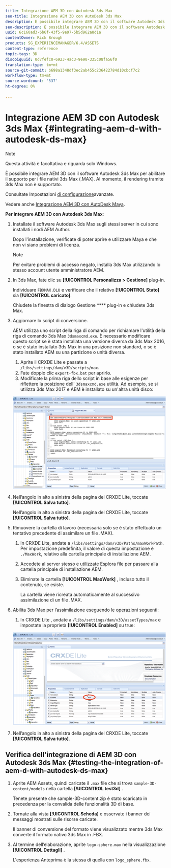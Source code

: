 ```yaml
---
title: Integrazione AEM 3D con Autodesk 3ds Max
seo-title: Integrazione AEM 3D con AutoDesk 3ds Max
description: È possibile integrare AEM 3D con il software Autodesk 3ds Max per abilitare il supporto per i file nativi 3ds Max (.MAX). Al momento, il rendering tramite 3ds Max non è supportato.
seo-description: È possibile integrare AEM 3D con il software Autodesk 3ds Max per abilitare il supporto per i file nativi 3ds Max (.MAX). Al momento, il rendering tramite 3ds Max non è supportato.
uuid: 6c160ad3-6b6f-43f5-9e97-5b5d962a8d1a
contentOwner: Rick Brough
products: SG_EXPERIENCEMANAGER/6.4/ASSETS
content-type: reference
topic-tags: 3D
discoiquuid: 0d7fefc0-6923-4ac3-9e90-335c08fa56f0
translation-type: tm+mt
source-git-commit: b698a1348df3ec2ab455c236422784d10cbcf7c2
workflow-type: tm+mt
source-wordcount: '537'
ht-degree: 0%

---
```



# Integrazione AEM 3D con Autodesk 3ds Max {#integrating-aem-d-with-autodesk-ds-max}

>[!NOTE]
>
>Questa attività è facoltativa e riguarda solo Windows.

È possibile integrare AEM 3D con il software Autodesk 3ds Max per abilitare il supporto per i file nativi 3ds Max (.MAX). Al momento, il rendering tramite 3ds Max non è supportato.

Consultate Impostazioni [di configurazione](advanced-config-3d.md)avanzate.

Vedere anche [Integrazione AEM 3D con AutoDesk Maya](integrate-maya-with-3d.md).

**Per integrare AEM 3D con Autodesk 3ds Max**:

1. Installate il software Autodesk 3ds Max sugli stessi server in cui sono installati i nodi AEM Author.

   Dopo l&#39;installazione, verificate di poter aprire e utilizzare Maya e che non vi siano problemi di licenza.

   >[!NOTE]
   >
   >Per evitare problemi di accesso negato, installa 3ds Max utilizzando lo stesso account utente amministratore AEM.

1. In 3ds Max, fate clic su **[!UICONTROL Personalizza > Gestione]** plug-in.

   Individuare `FBXMAX.DLU` e verificare che il relativo **[!UICONTROL Stato]** sia **[!UICONTROL caricato]**.

   Chiudete la finestra di dialogo Gestione **** plug-in e chiudete 3ds Max.

1. Aggiornare lo script di conversione.

   AEM utilizza uno script della riga di comando per richiamare l&#39;utilità della riga di comando 3ds Max `3dsmaxcmd.exe`. È necessario modificare questo script se è stata installata una versione diversa da 3ds Max 2016, o se è stato installato 3ds Max in una posizione non standard, o se è stato installato AEM su una partizione o unità diversa.

   1. Aprite il CRXDE Lite e passate a `/libs/settings/dam/v3D/scripts/max`.
   1. Fate doppio clic `export-fbx.bat` per aprirlo.
   1. Modificate la prima riga dello script in base alle esigenze per riflettere la posizione dell&#39; `3dsmaxcmd.exe` utilità. Ad esempio, se si utilizza 3ds Max 2017 e AEM è installato su un&#39;altra unità disco:

   ![image2018-6-22_13-35-8](assets/image2018-6-22_13-35-8.png)

1. Nell’angolo in alto a sinistra della pagina del CRXDE Lite, toccate **[!UICONTROL Salva tutto]**.

   Nell’angolo in alto a sinistra della pagina del CRXDE Lite, toccate **[!UICONTROL Salva tutto]**.

1. Rimuovere la cartella di lavoro (necessaria solo se è stato effettuato un tentativo precedente di assimilare un file .MAX).

   1. In CRXDE Lite, andate a `/libs/settings/dam/v3D/Paths/maxWorkPath`. Per impostazione predefinita, il valore di questa impostazione è `./MaxWork`, relativo alla cartella principale di installazione AEM.
   1. Accedete al server stesso e utilizzate Esplora file per passare alla cartella principale di installazione AEM.
   1. Eliminate la cartella **[!UICONTROL MaxWork]** , incluso tutto il contenuto, se esiste.

      La cartella viene ricreata automaticamente al successivo assimilazione di un file .MAX.

1. Abilita 3ds Max per l’assimilazione eseguendo le operazioni seguenti:

   1. In CRXDE Lite , andate a `/libs/settings/dam/v3D/assetTypes/max` e impostate la proprietà **[!UICONTROL Enabled]** su true:

   ![image2018-6-22_13-50-50](assets/image2018-6-22_13-50-50.png)

1. Nell’angolo in alto a sinistra della pagina del CRXDE Lite, toccate **[!UICONTROL Salva tutto]**.

## Verifica dell&#39;integrazione di AEM 3D con Autodesk 3ds Max {#testing-the-integration-of-aem-d-with-autodesk-ds-max}

1. Aprite  AEM Assets, quindi caricate il `.max` file che si trova `sample-3D-content/models` nella cartella **[!UICONTROL test3d]** .

   Tenete presente che sample-3D-content.zip è stato scaricato in precedenza per la convalida delle funzionalità 3D di base.

1. Tornate alla vista **[!UICONTROL Scheda]** e osservate i banner dei messaggi mostrati sulle risorse caricate.

   Il banner di conversione del formato viene visualizzato mentre 3ds Max converte il formato nativo 3ds Max in .FBX.

1. Al termine dell’elaborazione, aprite `logo-sphere.max` nella visualizzazione **[!UICONTROL Dettagli]** .

   L&#39;esperienza Anteprima è la stessa di quella con `logo_sphere.fbx`.

